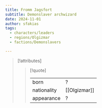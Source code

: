 ```yaml
---
title: Fromm Jagsfort
subtitle: Demonslaver archwizard
date: 2024-11-01
author: sfakias
tags:
  - characters/leaders
  - regions/Olgizmar
  - factions/Demonslavers

---
```

> [!attributes]
> 
> > [!quote]
> >
> > | | |
> > | --- | --- |
> > | born | ? |
> > | nationality | [[Olgizmar]] |
> > | appearance | ? |